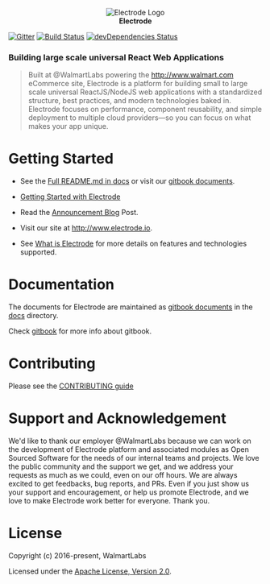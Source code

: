 <p align="center">
<a><img src="https://raw.githubusercontent.com/electrode-io/electrode/cc4ea3e1851cee3333ecca08fdbf5534f51b1ae7/samples/universal-react-node/client/images/logo-192x192.png" alt="Electrode Logo"></a>
<br>
<b>Electrode</b>
</p>

[![Gitter](https://badges.gitter.im/gitterHQ/gitter.svg)](https://gitter.im/electrode-io/electrode)
[![Build Status][travis-image]][travis-url] [![devDependencies Status][daviddm-image]][daviddm-url]

### Building large scale universal React Web Applications

> Built at @WalmartLabs powering the <http://www.walmart.com> eCommerce site, Electrode is a platform for building small to large scale universal ReactJS/NodeJS web applications with a standardized structure, best practices, and modern technologies baked in. Electrode focuses on performance, component reusability, and simple deployment to multiple cloud providers—so you can focus on what makes your app unique.

# Getting Started

-   See the [Full README.md in docs](/docs/README.md) or visit our [gitbook documents].

-   [Getting Started with Electrode]

-   Read the [Announcement Blog] Post.

-   Visit our site at <http://www.electrode.io>.

-   See [What is Electrode] for more details on features and technologies supported.

# Documentation

The documents for Electrode are maintained as [gitbook documents] in the [docs](/docs) directory.

Check [gitbook] for more info about gitbook.

# Contributing

Please see the [CONTRIBUTING guide](/CONTRIBUTING.md)

# Support and Acknowledgement

We'd like to thank our employer @WalmartLabs because we can work on the development of Electrode platform and associated modules as Open Sourced Software for the needs of our internal teams and projects.  We love the public community and the support we get, and we address your requests as much as we could, even on our off hours.  We are always excited to get feedbacks, bug reports, and PRs.  Even if you just show us your support and encouragement, or help us promote Electrode, and we love to make Electrode work better for everyone.  Thank you.

# License

Copyright (c) 2016-present, WalmartLabs

Licensed under the [Apache License, Version 2.0].

[apache license, version 2.0]: https://www.apache.org/licenses/LICENSE-2.0

[announcement blog]: https://medium.com/walmartlabs/introducing-electrode-an-open-source-release-from-walmartlabs-14b836135319#.pwbddxg1z

[material-ui]: http://www.material-ui.com

[lerna]: https://lernajs.io/

[electrode-archetype-react-app]: packages/electrode-archetype-react-app

[electrode-archetype-react-app-dev]: packages/electrode-archetype-react-app-dev

[generator-electrode]: packages/generator-electrode

[travis-image]: https://travis-ci.org/electrode-io/electrode.svg?branch=master

[travis-url]: https://travis-ci.org/electrode-io/electrode

[daviddm-image]: https://david-dm.org/electrode-io/electrode/dev-status.svg

[daviddm-url]: https://david-dm.org/electrode-io/electrode?type=dev

[gitbook]: https://www.gitbook.com/

[gitbook documents]: https://docs.electrode.io/overview/what-is-electrode.html

[what is electrode]: https://docs.electrode.io/overview/what-is-electrode.html

[Getting Started with Electrode]: https://docs.electrode.io/chapter1/quick-start/start-with-app.html
